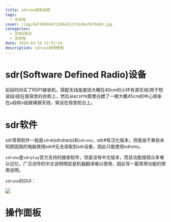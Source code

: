 ```yaml
---
title: sdruno使用说明
tags:
  - 无线电
cover: /img/8df36049471386e523f41dbefb70d8d.jpg
categories:
  - 文档&笔记
  - 无线电
date: 2024-03-16 12:51:14
description: sdruno简明教程
---
```

# sdr(Software Defined Radio)设备
前段时间买了RSP1接收机，搭配天线是直径大概在40cm的小环有源天线(用于短波段)挂在我宿舍的衣柜上，然后从`BI1PTK`那里白嫖了一根大概45cm的中心频率在u段和v段玻璃钢天线，架设在宿舍阳台上。
# sdr软件
sdr常用软件一般是`sdr#`(sdrsharp)和`sdruno`，sdr#有汉化版本，但是由于某些未知原因我的电脑使用sdr#无法读取到sdr设备，因此只能使用sdruno。

`sdruno`是`sdrplay`官方支持的接收软件，但是没有中文版本，而且功能按钮众多难以记忆，广泛流传的中文说明明显是机器翻译难以使用，因此写一篇常用功能的使用说明。

`sdruno`的GUI：

![](8ee1a3e43724e841907bb7aff58b8b2.png)

# 操作面板
